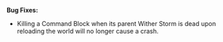 **Bug Fixes:**
- Killing a Command Block when its parent Wither Storm is dead upon reloading the world will no longer cause a crash.
